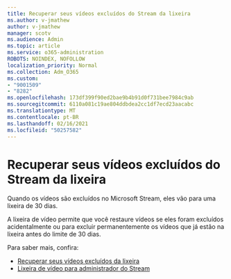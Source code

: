 ```yaml
---
title: Recuperar seus vídeos excluídos do Stream da lixeira
ms.author: v-jmathew
author: v-jmathew
manager: scotv
ms.audience: Admin
ms.topic: article
ms.service: o365-administration
ROBOTS: NOINDEX, NOFOLLOW
localization_priority: Normal
ms.collection: Adm_O365
ms.custom:
- "9001509"
- "8282"
ms.openlocfilehash: 173df399f90ed2bae9b4b91d0f731bee7984c9ab
ms.sourcegitcommit: 6110a081c19ae804ddbdea2cc1df7ecd23aacabc
ms.translationtype: MT
ms.contentlocale: pt-BR
ms.lasthandoff: 02/16/2021
ms.locfileid: "50257582"
---
```

# <a name="recover-your-deleted-stream-videos-from-the-recycle-bin"></a>Recuperar seus vídeos excluídos do Stream da lixeira

Quando os vídeos são excluídos no Microsoft Stream, eles vão para uma lixeira de 30 dias.

A lixeira de vídeo permite que você restaure vídeos se eles foram excluídos acidentalmente ou para excluir permanentemente os vídeos que já estão na lixeira antes do limite de 30 dias.

Para saber mais, confira:

- [Recuperar seus vídeos excluídos da lixeira](https://docs.microsoft.com/stream/portal-my-recycle-bin)
- [Lixeira de vídeo para administrador do Stream](https://docs.microsoft.com/stream/admin-recycle-bin)
